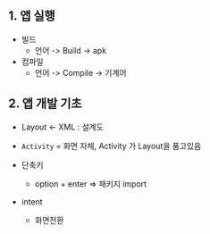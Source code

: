 ## 1. 앱 실행
- 빌드
	- 언어 -> Build -> apk 
- 컴파일
	- 언어 -> Compile -> 기계어

## 2. 앱 개발 기초
- Layout <- XML : 설계도 
- `Activity` = 화면 자체, Activity 가 Layout을 품고있음

- 단축키
	- option + enter => 패키지 import


-  intent
	- 화면전환